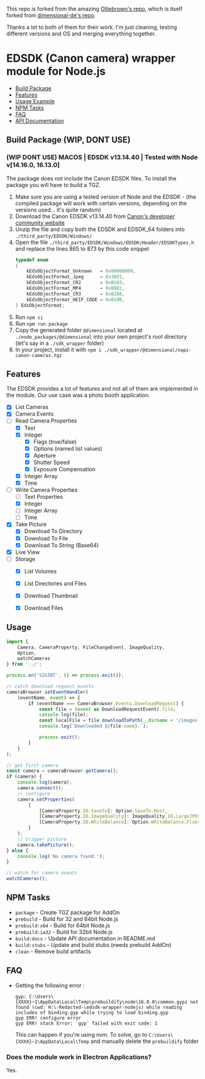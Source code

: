 This repo is forked from the amazing [Olliebrown's repo](https://github.com/Olliebrown/napi-canon-cameras), which is itself forked from [dimensional-de's repo](https://github.com/dimensional-de/napi-canon-cameras).

Thanks a lot to both of them for their work. I'm just cleaning, testing different versions and OS and merging everything together.

# EDSDK (Canon camera) wrapper module for Node.js
* [Build Package](#build-package)
* [Features](#features)
* [Usage Example](#usage)
* [NPM Tasks](#npm-tasks)
* [FAQ](#faq)
* [API Documentation](API.md)

## Build Package (WIP, DONT USE)
### (WIP DONT USE) MACOS | EDSDK v13.14.40 | Tested with Node v[14.16.0, 16.13.0]
The package does not include the Canon EDSDK files. To install the package you will have 
to build a TGZ.

 1. Make sure you are using a tested version of Node and the EDSDK - (the compiled package will work with certain versions, depending on the versions used... it's quite random) 
 2. Download the Canon EDSDK v13.14.40 from [Canon's developer community website](https://developercommunity.usa.canon.com/canon?id=sdk_download)
 3. Unzip the file and copy both the EDSDK and EDSDK_64 folders into `./third_party/EDSDK/Windows/`
 4. Open the file  `./third_party/EDSDK/Windows/EDSDK/Header/EDSDKTypes.h` and replace the lines 865 to 873 by this code snippet
    ```cpp
    typedef enum
    {
        kEdsObjectFormat_Unknown   = 0x00000000,
        kEdsObjectFormat_Jpeg      = 0x3801,
        kEdsObjectFormat_CR2       = 0xB103,
        kEdsObjectFormat_MP4       = 0xB982,
        kEdsObjectFormat_CR3       = 0xB108,
        kEdsObjectFormat_HEIF_CODE = 0xB10B,
    } EdsObjectFormat;
    ```
 5. Run `npm ci`
 6. Run `npm run package`
 7. Copy the generated folder `@dimensional` located at `./node_packages/@dimensional` into your own project's root directory (let's say in a `./sdk_wrapper` folder) 
 8. In your project, install it with `npm i ./sdk_wrapper/@dimensional/napi-canon-cameras.tgz`


## Features

The EDSDK provides a lot of features and not all of them are
implemented in the module. Our use case was a photo booth 
application.

- [x] List Cameras
- [x] Camera Events
- [ ] Read Camera Properties
    - [x] Text
    - [x] Integer
      - [x] Flags (true/false)
      - [x] Options (named list values)
      - [x] Aperture
      - [x] Shutter Speed
      - [x] Exposure Compensation
    - [x] Integer Array
    - [x] Time
- [ ] Write Camera Properties
    - [ ] Text Properties
    - [x] Integer
    - [ ] Integer Array
    - [ ] Time
- [x] Take Picture
    - [x] Download To Directory
    - [x] Download To File
    - [x] Download To String (Base64)
- [x] Live View
- [ ] Storage
    - [x] List Volumes
    - [x] List Directories and Files
    - [x] Download Thumbnail
    - [x] Download Files


## Usage

```typescript
import {
    Camera, CameraProperty, FileChangeEvent, ImageQuality,
    Option,
    watchCameras
} from '../';

process.on('SIGINT', () => process.exit());

// catch download request events
cameraBrowser.setEventHandler(
    (eventName, event) => {
        if (eventName === CameraBrowser.Events.DownloadRequest) {
            const file = (event as DownloadRequestEvent).file;
            console.log(file);
            const localFile = file.downloadToPath(__dirname + '/images');
            console.log(`Downloaded ${file.name}.`);

            process.exit();
        }
    }
);

// get first camera
const camera = cameraBrowser.getCamera();
if (camera) {
    console.log(camera);
    camera.connect();
    // configure
    camera.setProperties(
        {
            [CameraProperty.ID.SaveTo]: Option.SaveTo.Host,
            [CameraProperty.ID.ImageQuality]: ImageQuality.ID.LargeJPEGFine,
            [CameraProperty.ID.WhiteBalance]: Option.WhiteBalance.Fluorescent
        }
    );
    // trigger picture
    camera.takePicture();
} else {
    console.log('No camera found.');
}

// watch for camera events
watchCameras();
```
 
## NPM Tasks

* `package` - Create TGZ package for AddOn
* `prebuild` - Build for 32 and 64bit Node.js
* `prebuild:x64` - Build for 64bit Node.js
* `prebuild:ia32` - Build for 32bit Node.js
* `build:docs` - Update API documentation in README.md
* `build:stubs` - Update and build stubs (needs prebuild AddOn)
* `clean` - Remove build artifacts

## FAQ
- Getting the following error :
    ```
    gyp: C:\Users\{XXXX}~1\AppData\Local\Temp\prebuildify\node\16.0.0\common.gypi not found (cwd: H:\-Redacted-\edsdk-wrapper-nodejs) while reading includes of binding.gyp while trying to load binding.gyp
    gyp ERR! configure error 
    gyp ERR! stack Error: `gyp` failed with exit code: 1
    ```
    This can happen if you're using nvm. To solve, go to `C:\Users\{XXXX}~1\AppData\Local\Temp` and manually delete the `prebuildify` folder

### Does the module work in Electron Applications?

Yes.

